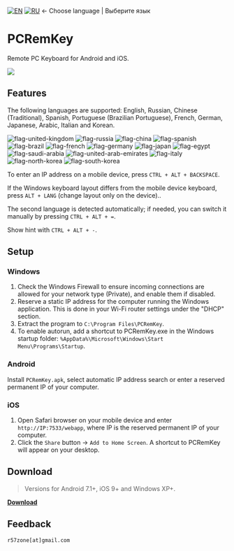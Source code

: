 [![EN](https://user-images.githubusercontent.com/9499881/33184537-7be87e86-d096-11e7-89bb-f3286f752bc6.png)](https://github.com/r57zone/PCRemKey/) 
[![RU](https://user-images.githubusercontent.com/9499881/27683795-5b0fbac6-5cd8-11e7-929c-057833e01fb1.png)](https://github.com/r57zone/PCRemKey/blob/master/README.RU.md) 
← Choose language | Выберите язык

# PCRemKey

Remote PC Keyboard for Android and iOS.

[![](https://github.com/user-attachments/assets/6543626f-25d9-45ca-8109-09c9e1cd5bc6)](https://github.com/user-attachments/assets/7ac8dec1-d35a-4931-833b-9a8fc1631f42)

## Features
The following languages ​​are supported: English, Russian, Chinese (Traditional), Spanish, Portuguese (Brazilian Portuguese), French, German, Japanese, Arabic, Italian and Korean.

![flag-united-kingdom](https://github.com/user-attachments/assets/8c03c9b8-d154-466f-b9c4-6ea60278d537)
![flag-russia](https://user-images.githubusercontent.com/9499881/27683795-5b0fbac6-5cd8-11e7-929c-057833e01fb1.png)
![flag-china](https://github.com/user-attachments/assets/16848591-2baf-4300-893b-b95d5249a34e)
![flag-spanish](https://github.com/user-attachments/assets/a892b7ce-d83f-4914-9c54-9ba16c9c9e38)
![flag-brazil](https://github.com/user-attachments/assets/f2544579-81df-43b4-94c5-59c569828182)
![flag-french](https://github.com/user-attachments/assets/57f54331-32a3-4146-823c-4aa85a4c6669)
![flag-germany](https://github.com/user-attachments/assets/11066aa3-7c0d-4507-9df1-cad00fe53fad)
![flag-japan](https://github.com/user-attachments/assets/37cfc183-4de7-4d5a-a698-0da1286a6ee1)
![flag-egypt](https://github.com/user-attachments/assets/44399d0f-f05f-4d44-a4ab-13b6d7ded087)
![flag-saudi-arabia](https://github.com/user-attachments/assets/07d7d133-5a21-4bde-8c37-c1ef3772ac91)
![flag-united-arab-emirates](https://github.com/user-attachments/assets/81d3b610-a2f4-44c9-b2ad-20e4d7cfb2b2)
![flag-italy](https://github.com/user-attachments/assets/692490d6-bc53-446f-99b8-bf2becb8ec0d)
![flag-north-korea](https://github.com/user-attachments/assets/5b315a3d-6ce0-4cbb-b7a3-133ef2bcb2c5)
![flag-south-korea](https://github.com/user-attachments/assets/ed3d3778-9193-444a-85fd-ac5dd7bc91c6)


To enter an IP address on a mobile device, press `CTRL + ALT + BACKSPACE`.

If the Windows keyboard layout differs from the mobile device keyboard, press `ALT + LANG` (change layout only on the device)..

The second language is detected automatically; if needed, you can switch it manually by pressing `CTRL + ALT + =`.

Show hint with `CTRL + ALT + -`.

## Setup
### Windows
1. Check the Windows Firewall to ensure incoming connections are allowed for your network type (Private), and enable them if disabled.
2. Reserve a static IP address for the computer running the Windows application. This is done in your Wi-Fi router settings under the "DHCP" section.
3. Extract the program to `C:\Program Files\PCRemKey`.
4. To enable autorun, add a shortcut to PCRemKey.exe in the Windows startup folder: `%AppData%\Microsoft\Windows\Start Menu\Programs\Startup`.

### Android
Install `PCRemKey.apk`, select automatic IP address search or enter a reserved permanent IP of your computer.

### iOS
1. Open Safari browser on your mobile device and enter `http://IP:7533/webapp`, where IP is the reserved permanent IP of your computer.
2. Click the `Share` button → `Add to Home Screen`. A shortcut to PCRemKey will appear on your desktop.

## Download
>Versions for Android 7.1+, iOS 9+ and Windows XP+. 

**[Download](https://github.com/r57zone/PCRemKey/releases)**

## Feedback
`r57zone[at]gmail.com`